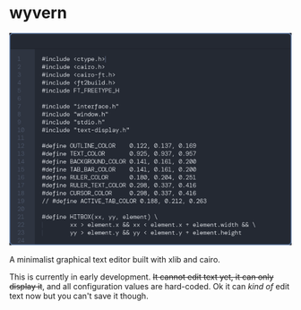 # wyvern

![Wyvern viewing its own source code](images/screenshot.png)

A minimalist graphical text editor built with xlib and cairo.

This is currently in early development. ~~It cannot edit text yet, it can only
display it~~, and all configuration values are hard-coded. Ok it can *kind of*
edit text now but you can't save it though.
